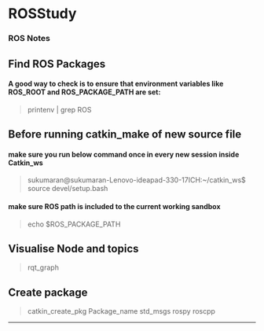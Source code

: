 # ROSStudy
### ROS Notes

## Find ROS Packages
#### A good way to check is to ensure that environment variables like ROS_ROOT and ROS_PACKAGE_PATH are set: 
> printenv | grep ROS

## Before running catkin_make of new source file
#### make sure you run below command once in every new session inside Catkin_ws
> sukumaran@sukumaran-Lenovo-ideapad-330-17ICH:~/catkin_ws$ source devel/setup.bash
#### make sure ROS path is included to the current working sandbox
> echo $ROS_PACKAGE_PATH
## Visualise Node and topics
   > rqt_graph
## Create package
>catkin_create_pkg Package_name std_msgs rospy roscpp

----
<!--stackedit_data:
eyJoaXN0b3J5IjpbLTEyNzcyMDcwMTcsLTUwOTkxMTc5OSwtMT
c5ODM0NTU3N119
-->